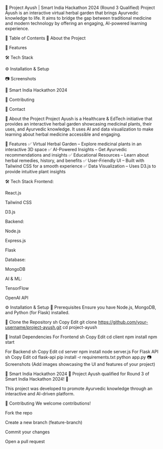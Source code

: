 🌿 Project Ayush | Smart India Hackathon 2024 (Round 3 Qualified)
Project Ayush is an interactive virtual herbal garden that brings Ayurvedic knowledge to life. It aims to bridge the gap between traditional medicine and modern technology by offering an engaging, AI-powered learning experience.

📌 Table of Contents
🌟 About the Project

🚀 Features

🛠️ Tech Stack

⚙️ Installation & Setup

📷 Screenshots

📌 Smart India Hackathon 2024

🤝 Contributing

📩 Contact

🌟 About the Project
Project Ayush is a Healthcare & EdTech initiative that provides an interactive herbal garden showcasing medicinal plants, their uses, and Ayurvedic knowledge. It uses AI and data visualization to make learning about herbal medicine accessible and engaging.

🚀 Features
✅ Virtual Herbal Garden – Explore medicinal plants in an interactive 3D space
✅ AI-Powered Insights – Get Ayurvedic recommendations and insights
✅ Educational Resources – Learn about herbal remedies, history, and benefits
✅ User-Friendly UI – Built with Tailwind CSS for a smooth experience
✅ Data Visualization – Uses D3.js to provide intuitive plant insights

🛠️ Tech Stack
Frontend:

React.js

Tailwind CSS

D3.js

Backend:

Node.js

Express.js

Flask

Database:

MongoDB

AI & ML:

TensorFlow

OpenAI API

⚙️ Installation & Setup
🔹 Prerequisites
Ensure you have Node.js, MongoDB, and Python (for Flask) installed.

🔹 Clone the Repository
sh
Copy
Edit
git clone https://github.com/your-username/project-ayush.git
cd project-ayush

🔹 Install Dependencies
For Frontend
sh
Copy
Edit
cd client
npm install
npm start

For Backend
sh
Copy
Edit
cd server
npm install
node server.js
For Flask API
sh
Copy
Edit
cd flask-api
pip install -r requirements.txt
python app.py
📷 Screenshots
(Add images showcasing the UI and features of your project)

📌 Smart India Hackathon 2024
🎉 Project Ayush qualified for Round 3 of Smart India Hackathon 2024! 🎉

This project was developed to promote Ayurvedic knowledge through an interactive and AI-driven platform.

🤝 Contributing
We welcome contributions!

Fork the repo

Create a new branch (feature-branch)

Commit your changes

Open a pull request

